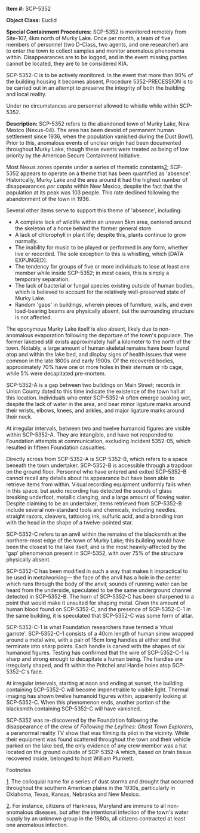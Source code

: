 **Item #:** SCP-5352

**Object Class:** Euclid

**Special Containment Procedures:** SCP-5352 is monitored remotely from Site-107, 4km north of Murky Lake. Once per month, a team of five members of personnel (two D-Class, two agents, and one researcher) are to enter the town to collect samples and monitor anomalous phenomena within. Disappearances are to be logged, and in the event missing parties cannot be located, they are to be considered KIA.

SCP-5352-C is to be actively monitored. In the event that more than 90% of the building housing it becomes absent, Procedure 5352-PRECESSION is to be carried out in an attempt to preserve the integrity of both the building and local reality.

Under no circumstances are personnel allowed to whistle while within SCP-5352.

**Description:** SCP-5352 refers to the abandoned town of Murky Lake, New Mexico (Nexus-04). The area has been devoid of permanent human settlement since 1936, when the population vanished during the Dust Bowl[1](javascript:;). Prior to this, anomalous events of unclear origin had been documented throughout Murky Lake, though these events were treated as being of low priority by the American Secure Containment Initiative.

Most Nexus zones operate under a series of thematic constants[2](javascript:;); SCP-5352 appears to operate on a theme that has been quantified as 'absence'. Historically, Murky Lake and the area around it had the highest number of disappearances _per capita_ within New Mexico, despite the fact that the population at its peak was 103 people. This rate declined following the abandonment of the town in 1936.

Several other items serve to support this theme of 'absence', including:

*   A complete lack of wildlife within an uneven 5km area, centered around the skeleton of a horse behind the former general store.
*   A lack of chlorophyll in plant life; despite this, plants continue to grow normally.
*   The inability for music to be played or performed in any form, whether live or recorded. The sole exception to this is whistling, which \[DATA EXPUNGED\].
*   The tendency for groups of five or more individuals to lose at least one member while inside SCP-5352; in most cases, this is simply a temporary separation.
*   The lack of bacterial or fungal species existing outside of human bodies, which is believed to account for the relatively well-preserved state of Murky Lake.
*   Random 'gaps' in buildings, wherein pieces of furniture, walls, and even load-bearing beams are physically absent, but the surrounding structure is not affected.

The eponymous Murky Lake itself is also absent, likely due to non-anomalous evaporation following the departure of the town's populace. The former lakebed still exists approximately half a kilometer to the north of the town. Notably, a large amount of human skeletal remains have been found atop and within the lake bed, and display signs of health issues that were common in the late 1800s and early 1900s. Of the recovered bodies, approximately 70% have one or more holes in their sternum or rib cage, while 5% were decapitated pre-mortem.

SCP-5352-A is a gap between two buildings on Main Street; records in Union County dated to this time indicate the existence of the town hall at this location. Individuals who enter SCP-5352-A often emerge soaking wet, despite the lack of water in the area, and bear minor ligature marks around their wrists, elbows, knees, and ankles, and major ligature marks around their neck.

At irregular intervals, between two and twelve humanoid figures are visible within SCP-5352-A. They are intangible, and have not responded to Foundation attempts at communication, excluding Incident 5352-05, which resulted in fifteen Foundation casualties.

Directly across from SCP-5352-A is SCP-5352-B, which refers to a space beneath the town undertaker. SCP-5352-B is accessible through a trapdoor on the ground floor. Personnel who have entered and exited SCP-5352-B cannot recall any details about its appearance but have been able to retrieve items from within. Visual recording equipment uniformly fails when in this space, but audio recording has detected the sounds of glass breaking underfoot, metallic clanging, and a large amount of flowing water. Despite claiming to be an undertaker, items retrieved from SCP-5352-B include several non-standard tools and chemicals, including needles, straight razors, cleavers, tattooing ink, sulfuric acid, and a branding iron with the head in the shape of a twelve-pointed star.

SCP-5352-C refers to an anvil within the remains of the blacksmith at the northern-most edge of the town of Murky Lake; this building would have been the closest to the lake itself, and is the most heavily-affected by the 'gap' phenomenon present in SCP-5352, with over 75% of the structure physically absent.

SCP-5352-C has been modified in such a way that makes it impractical to be used in metalworking— the face of the anvil has a hole in the center which runs through the body of the anvil; sounds of running water can be heard from the underside, speculated to be the same underground channel detected in SCP-5352-B. The horn of SCP-5352-C has been sharpened to a point that would make it unsuited for shaping metal. Given the amount of human blood found on SCP-5352-C, and the presence of SCP-5352-C-1 in the same building, it is speculated that SCP-5352-C was some form of altar.

SCP-5352-C-1 is what Foundation researchers have termed a 'ritual garrote'. SCP-5352-C-1 consists of a 40cm length of human sinew wrapped around a metal wire, with a pair of 15cm long handles at either end that terminate into sharp points. Each handle is carved with the shapes of six humanoid figures. Testing has confirmed that the wire of SCP-5352-C-1 is sharp and strong enough to decapitate a human being. The handles are irregularly shaped, and fit within the Pritchel and Hardie holes atop SCP-5352-C's face.

At irregular intervals, starting at noon and ending at sunset, the building containing SCP-5352-C will become impenetrable to visible light. Thermal imaging has shown twelve humanoid figures within, apparently looking at SCP-5352-C. When this phenomenon ends, another portion of the blacksmith containing SCP-5352-C will have vanished.

SCP-5352 was re-discovered by the Foundation following the disappearance of the crew of _Following the Leylines: Ghost Town Explorers_, a paranormal reality TV show that was filming its pilot in the vicinity. While their equipment was found scattered throughout the town and their vehicle parked on the lake bed, the only evidence of any crew member was a hat located on the ground outside of SCP-5352-A which, based on brain tissue recovered inside, belonged to host William Plunkett.

Footnotes

[1](javascript:;). The colloquial name for a series of dust storms and drought that occurred throughout the southern American plains in the 1930s, particularly in Oklahoma, Texas, Kansas, Nebraska and New Mexico.

[2](javascript:;). For instance, citizens of Harkness, Maryland are immune to all non-anomalous diseases, but after the intentional infection of the town's water supply by an unknown group in the 1980s, all citizens contracted at least one anomalous infection.